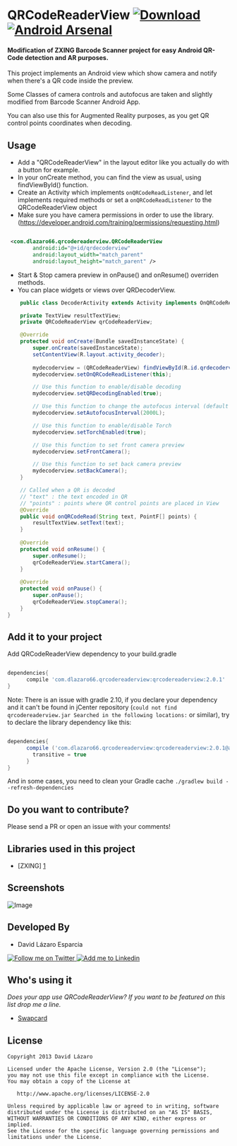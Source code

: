 QRCodeReaderView [![Download](https://api.bintray.com/packages/dlazaro66/maven/QRCodeReaderView/images/download.svg) ](https://bintray.com/dlazaro66/maven/QRCodeReaderView/_latestVersion) [![Android Arsenal](https://img.shields.io/badge/Android%20Arsenal-QRCodeReaderView-brightgreen.svg?style=flat)](http://android-arsenal.com/details/1/1891)
===

#### Modification of ZXING Barcode Scanner project for easy Android QR-Code detection and AR purposes. ####

This project implements an Android view which show camera and notify when there's a QR code inside the preview.

Some Classes of camera controls and autofocus are taken and slightly modified from Barcode Scanner Android App.

You can also use this for Augmented Reality purposes, as you get QR control points coordinates when decoding.

Usage
-----

- Add a "QRCodeReaderView" in the layout editor like you actually do with a button for example.
- In your onCreate method, you can find the view as usual, using findViewById() function.
- Create an Activity which implements `onQRCodeReadListener`, and let implements required methods or set a `onQRCodeReadListener` to the QRCodeReaderView object
- Make sure you have camera permissions in order to use the library. (https://developer.android.com/training/permissions/requesting.html)

```xml

 <com.dlazaro66.qrcodereaderview.QRCodeReaderView
        android:id="@+id/qrdecoderview"
        android:layout_width="match_parent"
        android:layout_height="match_parent" />

```

- Start & Stop camera preview in onPause() and onResume() overriden methods.
- You can place widgets or views over QRDecoderView.
 
```java
	public class DecoderActivity extends Activity implements OnQRCodeReadListener {

    private TextView resultTextView;
	private QRCodeReaderView qrCodeReaderView;

	@Override
    protected void onCreate(Bundle savedInstanceState) {
        super.onCreate(savedInstanceState);
        setContentView(R.layout.activity_decoder);
        
        mydecoderview = (QRCodeReaderView) findViewById(R.id.qrdecoderview);
        mydecoderview.setOnQRCodeReadListener(this);

    	// Use this function to enable/disable decoding
        mydecoderview.setQRDecodingEnabled(true);

        // Use this function to change the autofocus interval (default is 5 secs)
        mydecoderview.setAutofocusInterval(2000L);

        // Use this function to enable/disable Torch
        mydecoderview.setTorchEnabled(true);

        // Use this function to set front camera preview
        mydecoderview.setFrontCamera();

        // Use this function to set back camera preview
        mydecoderview.setBackCamera();
    }

    // Called when a QR is decoded
    // "text" : the text encoded in QR
    // "points" : points where QR control points are placed in View
	@Override
	public void onQRCodeRead(String text, PointF[] points) {
		resultTextView.setText(text);
	}
    
	@Override
	protected void onResume() {
		super.onResume();
		qrCodeReaderView.startCamera();
	}
	
	@Override
	protected void onPause() {
		super.onPause();
		qrCodeReaderView.stopCamera();
	}
}
```


Add it to your project
----------------------


Add QRCodeReaderView dependency to your build.gradle



```groovy

dependencies{
      compile 'com.dlazaro66.qrcodereaderview:qrcodereaderview:2.0.1'
}
```

Note: There is an issue with gradle 2.10, if you declare your dependency and it can't be found in jCenter repository (`could not find qrcodereaderview.jar Searched in the following locations:` or similar), try to declare the library dependency like this:

```groovy

dependencies{
      compile ('com.dlazaro66.qrcodereaderview:qrcodereaderview:2.0.1@aar'){
        transitive = true
      }
}
```
And in some cases, you need to clean your Gradle cache
`./gradlew build --refresh-dependencies`

Do you want to contribute?
--------------------------

Please send a PR or open an issue with your comments!

Libraries used in this project
------------------------------

* [ZXING] [1]

Screenshots
-----------

![Image](../master/readme_images/app-example.gif?raw=true)


Developed By
------------

* David Lázaro Esparcia  

<a href="https://twitter.com/_dlazaro">
  <img alt="Follow me on Twitter" src="../master/readme_images/logo-twitter.png?raw=true" />
</a>
<a href="https://es.linkedin.com/pub/david-lázaro-esparcia/49/4b3/342">
  <img alt="Add me to Linkedin" src="../master/readme_images/logo-linkedin.png?raw=true" />
</a>


Who's using it
--------------

*Does your app use QRCodeReaderView? If you want to be featured on this list drop me a line.*

* [Swapcard][2]


License
-------

    Copyright 2013 David Lázaro

    Licensed under the Apache License, Version 2.0 (the "License");
    you may not use this file except in compliance with the License.
    You may obtain a copy of the License at

       http://www.apache.org/licenses/LICENSE-2.0

    Unless required by applicable law or agreed to in writing, software
    distributed under the License is distributed on an "AS IS" BASIS,
    WITHOUT WARRANTIES OR CONDITIONS OF ANY KIND, either express or implied.
    See the License for the specific language governing permissions and
    limitations under the License.


[1]: https://github.com/zxing/zxing/
[2]: https://www.swapcard.com/




















